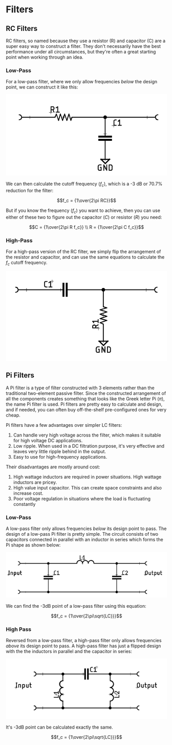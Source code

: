 # Filters

## RC Filters

RC filters, so named because they use a resistor (R) and capacitor (C) are a
super easy way to construct a filter. They don't necessarily have the best
performance under all circumstances, but they're often a great starting point
when working through an idea.

### Low-Pass

For a low-pass filter, where we only allow frequencies _below_ the design point,
we can construct it like this:

![Low-pass RC filter](/img/schematic-rc-filter-low-pass.png)

We can then calculate the cutoff frequency ($f_c$), which is a -3 dB or 70.7% reduction for the filter:

$$f_c = {1\over{2\pi RC}}$$

But if you know the frequency ($f_c$) you want to achieve, then you can use
either of these two to figure out the capacitor ($C$) or resistor ($R$) you
need:

$$C = {1\over{2\pi R f_c}} \\
R = {1\over{2\pi C f_c}}$$


### High-Pass

For a high-pass version of the RC filter, we simply flip the arrangement of the
resistor and capacitor, and can use the same equations to calculate the $f_c$
cutoff frequency.

![High-pass RC filter](/img/schematic-rc-filter-high-pass.png)
## Pi Filters

A Pi filter is a type of filter constructed with 3 elements rather than the
traditional two-element passive filter. Since the constructed arrangement of all
the components creates something that looks like the Greek letter Pi ($\pi$),
the name Pi filter is used. Pi filters are pretty easy to calculate and design,
and if needed, you can often buy off-the-shelf pre-configured ones for very
cheap.

Pi filters have a few advantages over simpler LC filters:

1. Can handle very high voltage across the filter, which makes it suitable for
   high voltage DC applications.
2. Low ripple. When used in a DC filtration purpose, it's very effective and
   leaves very little ripple behind in the output.
3. Easy to use for high-frequency applications.

Their disadvantages are mostly around cost:

1. High wattage inductors are required in power situations. High wattage
   inductors are pricey.
2. High value input capacitor. This can create space constraints and also
   increase cost.
3. Poor voltage regulation in situations where the load is fluctuating constantly

### Low-Pass

A low-pass filter only allows frequencies _below_ its design point to pass. The
design of a low-pass Pi filter is pretty simple. The circuit consists of two
capacitors connected in parallel with an inductor in series which forms the Pi
shape as shown below:

![Low pass Pi filter](/img/schematic-pi-filter-low-pass.png)

We can find the -3dB point of a low-pass filter using this equation:

$$f_c = {1\over{2\pi\sqrt{LC}}}$$

### High Pass

Reversed from a low-pass filter, a high-pass filter only allows frequencies
_above_ its design point to pass. A high-pass filter has just a flipped design
with the the inductors in parallel and the capacitor in series:

![High pass Pi filter](/img/schematic-pi-filter-high-pass.png)

It's -3dB point can be calculated exactly the same.

$$f_c = {1\over{2\pi\sqrt{LC}}}$$

